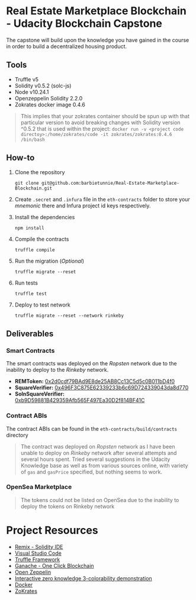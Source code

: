 # Real Estate Marketplace Blockchain - Udacity Blockchain Capstone

The capstone will build upon the knowledge you have gained in the course in order to build a decentralized housing product. 

## Tools

- Truffle v5
- Solidity v0.5.2 (solc-js)
- Node v10.24.1
- Openzeppelin Solidity 2.2.0
- Zokrates docker image 0.4.6

> This implies that your zokrates container should be spun up with that particular version to avoid breaking changes with Solidity version ^0.5.2 that is used within the project: `docker run -v <project code directoy>:/home/zokrates/code -it zokrates/zokrates:0.4.6 /bin/bash`

## How-to

1. Clone the repository

    ```
    git clone git@github.com:barbietunnie/Real-Estate-Marketplace-Blockchain.git
    ```

2. Create `.secret` and `.infura` file in the `eth-contracts` folder to store your _mnemonic_ there and Infura project id keys respectively.

3. Install the dependencies

    ```
    npm install
    ```

4. Compile the contracts

    ```
    truffle compile
    ```

5. Run the migration (_Optional_)

    ```
    truffle migrate --reset
    ```

6. Run tests

    ```
    truffle test
    ```

7. Deploy to test network

    ```
    truffle migrate --reset --network rinkeby
    ```

## Deliverables

### Smart Contracts

The smart contracts was deployed on the _Ropsten_ network due to the inability to deploy to the _Rinkeby_ network.

- **REMToken:** [0x2d0cdf79BAd9E8de25AB8Cc13C5d5c0B011bD4f0](https://ropsten.etherscan.io/address/0x2d0cdf79BAd9E8de25AB8Cc13C5d5c0B011bD4f0)
- **SquareVerifier:** [0x496F3C875E62339233b6c69D724339043da8d770](https://ropsten.etherscan.io/address/0x496F3C875E62339233b6c69D724339043da8d770)
- **SolnSquareVerifier:** [0xb9D59881B429359Afb565F497Ea30D2f814BF41C](https://ropsten.etherscan.io/address/0xb9D59881B429359Afb565F497Ea30D2f814BF41C)


### Contract ABIs

The contract ABIs can be found in the `eth-contracts/build/contracts` directory

> The contract was deployed on _Ropsten_ network as I have been unable to deploy on _Rinkeby_ network after several attempts and several hours spent. Tried several suggestions in the Udacity Knowledge base as well as from various sources online, with variety of `gas` and `gasPrice` specified, but nothing seems to work.

### OpenSea Marketplace

> The tokens could not be listed on OpenSea due to the inability to deploy the tokens on Rinkeby network

# Project Resources

* [Remix - Solidity IDE](https://remix.ethereum.org/)
* [Visual Studio Code](https://code.visualstudio.com/)
* [Truffle Framework](https://truffleframework.com/)
* [Ganache - One Click Blockchain](https://truffleframework.com/ganache)
* [Open Zeppelin ](https://openzeppelin.org/)
* [Interactive zero knowledge 3-colorability demonstration](http://web.mit.edu/~ezyang/Public/graph/svg.html)
* [Docker](https://docs.docker.com/install/)
* [ZoKrates](https://github.com/Zokrates/ZoKrates)
